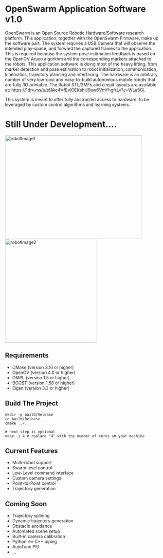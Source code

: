 # OpenSwarm Application Software v1.0

OpenSwarm is an Open Source Robotic Hardware/Software research platform. This application, together with the OpenSwarm Firmware, make up the software part. The system requires a USB Camera that will observe the intended play-space, and forward the captured frames to the application. This is required because the system pose estimation feedback is based on the OpenCV Aruco algorithm and the corresponding markers attached to the robots. This application software is doing most of the heavy lifting, from marker detection and pose estimation to robot initialization, communication, kinematics, trajectory planning and interfacing. The hardware is an arbitrary number of very low-cost and easy-to-build autonomous mobile robots that are fully 3D printable. The Robot STL/3MFs and circuit layouts are available at: https://1drv.ms/u/s!Ake4VfEvlOEKshU9qw6VmYhgfrLv?e=WLa5Gi.

This system is meant to offer fully abstracted access to hardware, to be leveraged by custom control algorithms and learning systems.


# Still Under Development....

<img src="https://github.com/MuamerBuco/ThetaSwarm/blob/master/images/IMG_6104_00.png" alt="robotImage1" width="450" height="340" align="left">
<img src="https://github.com/MuamerBuco/ThetaSwarm/blob/master/images/IMG_6112_00Cut.png" alt="robotImage2" width="300" height="340">
 
## Requirements

- CMake (version 3.16 or higher)
- OpenCV (version 4.0 or higher)
- OMPL (version 1.5 or higher)
- BOOST (version 1.58 or higher)
- Eigen (version 3.3 or higher)


## Build The Project

```
mkdir -p build/Release
cd build/Release
cmake ../..

# next step is optional
make -j 4 # replace "4" with the number of cores on your machine
```

## Current Features

- Multi-robot support
- Swarm level control
- Low-Level command interface
- Custom camera settings
- Point-to-Point control
- Trajectory generation

## Coming Soon

- Trajectory splining
- Dynamic trajectory generation
- Obstacle avoidance
- Automated scene setup
- Built-in camera calibration
- Python <-> C++ piping
- AutoTune PID
- ...

